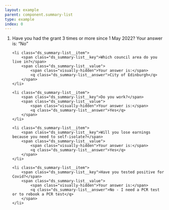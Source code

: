 ```yaml
---
layout: example
parent: component.summary-list
type: example
index: 0
---
```


<ol class="ds_summary-list  ds_summary-list--no-border">
    <li class="ds_summary-list__item">
        <span class="ds_summary-list__key">Have you had the grant 3 times or more since 1 May 2022?</span>
        <span class="ds_summary-list__value">
            <span class="visually-hidden">Your answer is:</span>
            <q class="ds_summary-list__answer">No</q>
        </span>
    </li>

    <li class="ds_summary-list__item">
        <span class="ds_summary-list__key">Which council area do you live in?</span>
        <span class="ds_summary-list__value">
            <span class="visually-hidden">Your answer is:</span>
            <q class="ds_summary-list__answer">City of Edinburgh</q>
        </span>
    </li>

    <li class="ds_summary-list__item">
        <span class="ds_summary-list__key">Do you work?</span>
        <span class="ds_summary-list__value">
            <span class="visually-hidden">Your answer is:</span>
            <q class="ds_summary-list__answer">Yes</q>
        </span>
    </li>

    <li class="ds_summary-list__item">
        <span class="ds_summary-list__key">Will you lose earnings because you need to self-isolate?</span>
        <span class="ds_summary-list__value">
            <span class="visually-hidden">Your answer is:</span>
            <q class="ds_summary-list__answer">Yes</q>
        </span>
    </li>

    <li class="ds_summary-list__item">
        <span class="ds_summary-list__key">Have you tested positive for Covid?</span>
        <span class="ds_summary-list__value">
            <span class="visually-hidden">Your answer is:</span>
            <q class="ds_summary-list__answer">No - I need a PCR test or to rebook a PCR test</q>
        </span>
    </li>
</ol>
